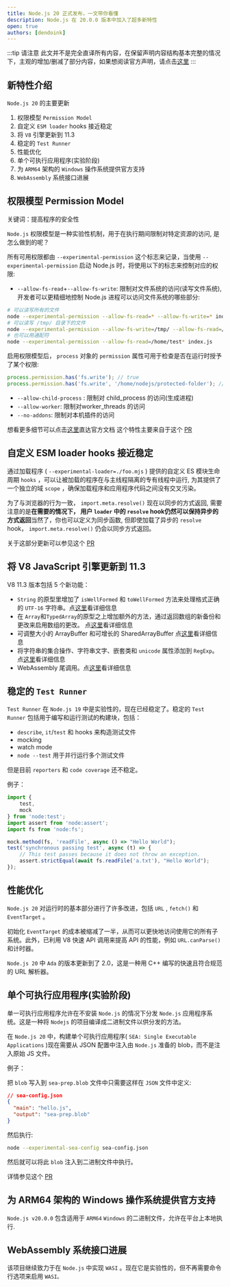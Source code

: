 ```yaml
---
title: Node.js 20 正式发布，一文带你看懂
description: Node.js 在 20.0.0 版本中加入了超多新特性
open: true
authors: [dendoink]
---
```


:::tip 请注意
此文并不是完全直译所有内容，在保留声明内容结构基本完整的情况下，主观的增加/删减了部分内容，如果想阅读官方声明，请点击[这里](https://nodejs.org/en/blog/announcements/v20-release-announce)
:::

## 新特性介绍

`Node.js 20` 的主要更新

1. 权限模型 `Permission Model`
2. 自定义 `ESM loader` hooks 接近稳定
3. 将 `V8` 引擎更新到 11.3
4. 稳定的 `Test Runner`
5. 性能优化
6. 单个可执行应用程序(实验阶段)
7. 为 `ARM64` 架构的 `Windows` 操作系统提供官方支持
8. `WebAssembly` 系统接口进展

## 权限模型 Permission Model

关键词：提高程序的安全性

`Node.js` 权限模型是一种实验性机制，用于在执行期间限制对特定资源的访问, 是怎么做到的呢？

所有可用权限都由 `--experimental-permission` 这个标志来记录，当使用 `--experimental-permission` 启动 Node.js 时，将使用以下的标志来控制对应的权限:

* `--allow-fs-read`+`--allow-fs-write`: 限制对文件系统的访问(读写文件系统), 开发者可以更精细地控制 Node.js 进程可以访问文件系统的哪些部分:

```bash
# 可以读写所有的文件
node --experimental-permission --allow-fs-read=* --allow-fs-write=* index.js
# 可以读写 /tmp/ 目录下的文件
node --experimental-permission --allow-fs-write=/tmp/ --allow-fs-read=/home/index.js index.js
# 也可以用通配符
node --experimental-permission --allow-fs-read=/home/test* index.js
```

启用权限模型后， `process` 对象的 `permission` 属性可用于检查是否在运行时授予了某个权限:

```JavaScript
process.permission.has('fs.write'); // true
process.permission.has('fs.write', '/home/nodejs/protected-folder'); // true
```

* `--allow-child-process` : 限制对 child_process 的访问(生成进程)
* `--allow-worker`: 限制对worker_threads 的访问
* `--no-addons`: 限制对本机插件的访问

想看更多细节可以点击[这里](https://nodejs.org/api/permissions.html#process-based-permissions)直达官方文档
这个特性主要来自于这个 [PR](https://github.com/nodejs/node/pull/44004)

## 自定义 ESM loader hooks 接近稳定

通过加载程序 ( `--experimental-loader=./foo.mjs` ) 提供的自定义 ES 模块生命周期 `hooks` ，可以让被加载的程序在与主线程隔离的专有线程中运行, 为其提供了一个独立的域 `scope` ，确保加载程序和应用程序代码之间没有交叉污染。

为了与浏览器的行为一致， `import.meta.resolve()` 现在以同步的方式返回, 需要注意的是**在需要的情况下， 用户 `loader` 中的 `resolve` hook仍然可以保持异步的方式返回**当然了，你也可以定义为同步函数, 但即使加载了异步的 `resolve` hook， `import.meta.resolve()` 仍会以同步方式返回。

关于这部分更新可以参见这个 [PR](https://github.com/nodejs/node/pull/44710)

## 将 V8 JavaScript 引擎更新到 11.3

V8 11.3 版本包括 5 个新功能：

* `String` 的原型里增加了 `isWellFormed` 和 `toWellFormed` 方法来处理格式正确的 `UTF-16` 字符串。点[这里](https://chromestatus.com/feature/5200195346759680)看详细信息
* 在 `Array`和`TypedArray`的原型之上增加额外的方法，通过返回数组的新备份和更改来启用数组的更改。 点[这里](https://chromestatus.com/feature/5068609911521280)看详细信息
* 可调整大小的 ArrayBuffer 和可增长的 SharedArrayBuffer 点[这里](https://chromestatus.com/feature/4668361878274048)看详细信息
* 将字符串的集合操作、字符串文字、嵌套类和 `unicode` 属性添加到 `RegExp`。点[这里](https://chromestatus.com/feature/5144156542861312)看详细信息
* WebAssembly 尾调用。点[这里](https://chromestatus.com/feature/5423405012615168)看详细信息

## 稳定的 `Test Runner`

`Test Runner` 在 `Node.js 19` 中是实验性的，现在已经稳定了。稳定的 `Test Runner` 包括用于编写和运行测试的构建块，包括：

* `describe`,                                                       `it`/`test` 和 hooks 来构造测试文件
* mocking
* watch mode
* `node --test` 用于并行运行多个测试文件

但是目前 `reporters` 和 `code coverage` 还不稳定。

例子：

```JavaScript
import {
    test,
    mock
} from 'node:test';
import assert from 'node:assert';
import fs from 'node:fs';

mock.method(fs, 'readFile', async () => "Hello World");
test('synchronous passing test', async (t) => {
    // This test passes because it does not throw an exception.
    assert.strictEqual(await fs.readFile('a.txt'), "Hello World");
});
```

## 性能优化

`Node.js 20` 对运行时的基本部分进行了许多改进，包括 `URL` , `fetch()` 和 `EventTarget` 。

初始化 `EventTarget` 的成本被缩减了一半，从而可以更快地访问使用它的所有子系统。此外，已利用 V8 快速 API 调用来提高 API 的性能，例如 `URL.canParse()` 和计时器。

`Node.js 20` 中 `Ada` 的版本更新到了 2.0，这是一种用 C++ 编写的快速且符合规范的 URL 解析器。

## 单个可执行应用程序(实验阶段)

单一可执行应用程序允许在不安装 `Node.js` 的情况下分发 `Node.js` 应用程序系统。这是一种将 `Nodejs` 的项目编译成二进制文件以供分发的方法。

在 `Node.js 20` 中，构建单个可执行应用程序( `SEA: Single Executable Applications` )现在需要从 JSON 配置中注入由 `Node.js` 准备的 blob，而不是注入原始 JS 文件。

例子：

把 `blob` 写入到 `sea-prep.blob` 文件中只需要这样在 `JSON` 文件中定义:

```json
// sea-config.json
{
  "main": "hello.js",
  "output": "sea-prep.blob"
}
```

然后执行:

```bash
node --experimental-sea-config sea-config.json
```

然后就可以将此 `blob` 注入到二进制文件中执行。

详情参见这个 [PR](https://github.com/nodejs/node/pull/47125)

## 为 ARM64 架构的 Windows 操作系统提供官方支持

`Node.js v20.0.0` 包含适用于 `ARM64`  `Windows` 的二进制文件，允许在平台上本地执行.

## WebAssembly 系统接口进展

该项目继续致力于在 `Node.js` 中实现 `WASI` 。现在它是实验性的，但不再需要命令行选项来启用 `WASI。`
